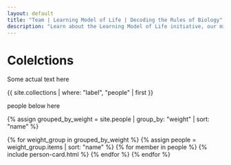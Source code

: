```yaml
---
layout: default
title: "Team | Learning Model of Life | Decoding the Rules of Biology"
description: "Learn about the Learning Model of Life initiative, our mission to decode the rules of biology, and our interdisciplinary approach combining deep biological expertise with leading AI research."
---
```



# Colelctions


Some actual text here



{{ site.collections | where: "label", "people" | first }}


people below here


{% assign grouped_by_weight = site.people | group_by: "weight" | sort: "name" %}

<div class="team-content"> 
    <div class="team-grid">
{% for weight_group in grouped_by_weight %}
    {% assign people = weight_group.items | sort: "name" %}
    {% for member in people   %}
        {% include person-card.html %}
    {% endfor %}
{% endfor %}
    </div>
</div>

